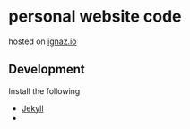 # personal website code
hosted on [ignaz.io](https://ignaz.io)

## Development
Install the following
- [Jekyll](https://jekyllrb.com/docs/installation/ubuntu/)
-